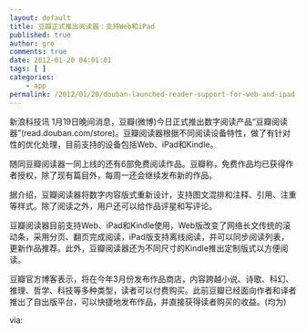 ```yaml
---
layout: default
title: 豆瓣正式推出阅读器：支持Web和iPad
published: true
author: gro
comments: true
date: 2012-01-20 04:01:01
tags: [ ]
categories:
    - app
permalink: /2012/01/20/douban-launched-reader-support-for-web-and-ipad.html
---
```

新浪科技讯 1月19日晚间消息，豆瓣(微博)今日正式推出数字阅读产品“豆瓣阅读器”(read.douban.com/store)。豆瓣阅读器根据不同阅读设备特性，做了有针对性的优化处理，目前支持的设备包括Web、iPad和Kindle。

随同豆瓣阅读器一同上线的还有6部免费阅读作品。豆瓣称，免费作品均已获得作者授权，除了现有篇目外，每周一还会继续发布新的作品。

据介绍，豆瓣阅读器将数字内容版式重新设计，支持图文混排和注释、引用、注重等样式。除了阅读之外，用户还可以给作品评星和写评论。

豆瓣阅读器目前支持Web、iPad和Kindle使用，Web版改变了网络长文传统的滚动条，采用分页、翻页完成阅读，iPad版支持离线阅读，并可以同步阅读列表，更新作品推荐。此外，豆瓣阅读器还为不同尺寸的Kindle推出定制版式以方便阅读。

豆瓣官方博客表示，将在今年3月份发布作品商店，内容跨越小说、诗歌、科幻、推理、哲学、科技等多种类型，读者可以付费购买。此前豆瓣已经面向作者和译者推出了自出版平台，可以快捷地发布作品，并直接获得读者购买的收益。(均为)

via: 
